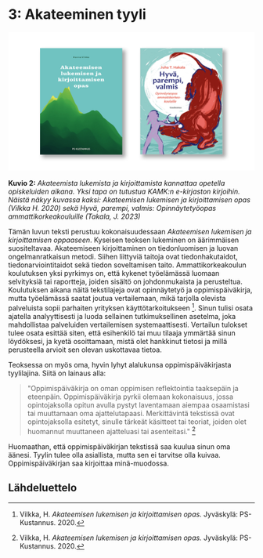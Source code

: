 # 3: Akateeminen tyyli

![Kirjanlukuvinkit](../images/lukuvinkit.png)

**Kuvio 2:** *Akateemista lukemista ja kirjoittamista kannattaa opetella opiskeluiden aikana. Yksi tapa on tutustua KAMK:n e-kirjaston kirjoihin. Näistä näkyy kuvassa kaksi: Akateemisen lukemisen ja kirjoittamisen opas (Vilkka H. 2020) sekä Hyvä, parempi, valmis: Opinnäytetyöopas ammattikorkeakouluille (Takala, J. 2023)*

Tämän luvun teksti perustuu kokonaisuudessaan *Akateemisen lukemisen ja kirjoittamisen oppaaseen*. Kyseisen teoksen lukeminen on äärimmäisen suositeltavaa. Akateemiseen kirjoittaminen on tiedonluomisen ja luovan ongelmanratkaisun metodi. Siihen liittyviä taitoja ovat tiedonhakutaidot, tiedonarviointitaidot sekä tiedon soveltamisen taito. Ammattikorkeakoulun koulutuksen yksi pyrkimys on, että kykenet työelämässä luomaan selvityksiä tai raportteja, joiden sisältö on johdonmukaista ja perusteltua. Koulutuksen aikana näitä tekstilajeja ovat opinnäytetyö ja oppimispäiväkirja, mutta työelämässä saatat joutua vertailemaan, mikä tarjolla olevista palveluista sopii parhaiten yrityksen käyttötarkoitukseen [^1d1c01]. Sinun tulisi osata ajatella analyyttisesti ja luoda sellainen tutkimuksellinen asetelma, joka mahdollistaa palveluiden vertailemisen systemaattisesti. Vertailun tulokset tulee osata esittää siten, että esihenkilö tai muu tilaaja ymmärtää sinun löydöksesi, ja kyetä osoittamaan, mistä olet hankkinut tietosi ja millä perusteella arvioit sen olevan uskottavaa tietoa.

Teoksessa on myös oma, hyvin lyhyt alalukunsa oppimispäiväkirjasta tyylilajina. Siitä on lainaus alla:

> "Oppimispäiväkirja on oman oppimisen reflektointia taaksepäin ja eteenpäin. Oppimispäiväkirja pyrkii olemaan kokonaisuus, jossa opintojaksolla opitun avulla pystyt laventamaan aiempaa osaamistasi tai muuttamaan oma ajattelutapaasi. Merkittävintä tekstissä ovat opintojaksolla esitetyt, sinulle tärkeät käsitteet tai teoriat, joiden olet huomannut muuttaneen ajatteluasi tai asenteitasi." [^1d1c01]

Huomaathan, että oppimispäiväkirjan tekstissä saa kuulua sinun oma äänesi. Tyylin tulee olla asiallista, mutta sen ei tarvitse olla kuivaa. Oppimispäiväkirjan saa kirjoittaa minä-muodossa.

## Lähdeluettelo

[^1d1c01]: Vilkka, H. *Akateemisen lukemisen ja kirjoittamisen opas.* Jyväskylä: PS-Kustannus. 2020.